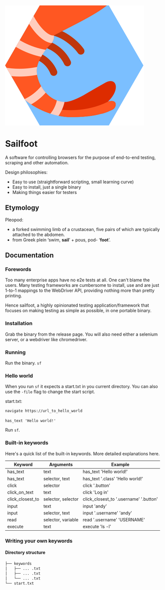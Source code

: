 ![Alt logo](./logo.svg)

# Sailfoot

A software for controlling browsers for the purpose of end-to-end testing, scraping and other automation.

Design philosophies:
* Easy to use (straightforward scripting, small learning curve)
* Easy to install, just a single binary
* Making things easier for testers

## Etymology

Pleopod:
* a forked swimming limb of a crustacean, five pairs of which are typically attached to the abdomen.
* from Greek plein ‘swim, **sail**’ + pous, pod- ‘**foot**’.

## Documentation

### Forewords

Too many enterprise apps have no e2e tests at all. One can't blame the users. Many testing frameworks are cumbersome to install, use and are just 1-to-1 mappings to the WebDriver API, providing nothing more than pretty printing.

Hence sailfoot, a highly opinionated testing application/framework that focuses on making testing as simple as possible, in one portable binary.

### Installation

Grab the binary from the release page. You will also need either a selenium server, or a webdriver like chromedriver.

### Running

Run the binary. `sf`

### Hello world
When you run `sf` it expects a start.txt in you current directory. You can also use the `-file` flag to change the start script.

start.txt:
```
navigate https://url_to_hello_world

has_text 'Hello world!'
```

Run `sf`.

### Built-in keywords

Here's a quick list of the built-in keywords. More detailed explanations here.

|Keyword|Arguments|Example|
|---|---|---|
| has_text | text | has_text 'Hello world!' |
| has_text | selector, text | has_text '.class' 'Hello world!' |
| click | selector | click '.button' |
| click_on_text | text | click 'Log in' |
| click_closest_to | selector, selector | click_closest_to '.username' '.button' |
| input | text | input 'andy' |
| input | selector, text | input '.username' 'andy' |
| read | selector, variable | read '.username' 'USERNAME' |
| execute | text | execute 'ls -l' |

### Writing your own keywords



#### Directory structure

```
├── keywords
│   ├── ... .txt
│   ├── ... .txt
│   └── ... .txt
└── start.txt
```